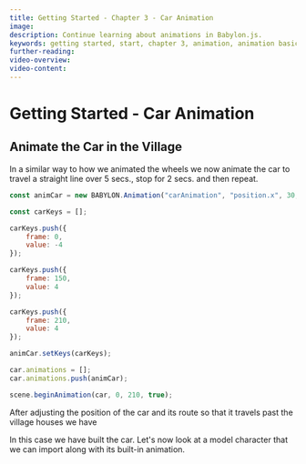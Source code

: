 ```yaml
---
title: Getting Started - Chapter 3 - Car Animation
image:
description: Continue learning about animations in Babylon.js.
keywords: getting started, start, chapter 3, animation, animation basics
further-reading:
video-overview:
video-content:
---
```


# Getting Started - Car Animation

## Animate the Car in the Village

In a similar way to how we animated the wheels we now animate the car to travel a straight line over 5 secs., stop for 2 secs. and then repeat.
```javascript
const animCar = new BABYLON.Animation("carAnimation", "position.x", 30, BABYLON.Animation.ANIMATIONTYPE_FLOAT, BABYLON.Animation.ANIMATIONLOOPMODE_CYCLE);

const carKeys = []; 

carKeys.push({
    frame: 0,
    value: -4
});

carKeys.push({
    frame: 150,
    value: 4
});

carKeys.push({
    frame: 210,
    value: 4
});

animCar.setKeys(carKeys);

car.animations = [];
car.animations.push(animCar);

scene.beginAnimation(car, 0, 210, true);
```

<Playground id="#KDPAQ9#5561" title="Animated the Car Forward" description="Simple example of how to animate the car's position forward." image="/img/playgroundsAndNMEs/gettingStartedCarAnimation1.jpg"/>

After adjusting the position of the car and its route so that it travels past the village houses we have 

<Playground id="#KDPAQ9#17" title="Add the Car to the Village" description="Add the animating car back into the village." image="/img/playgroundsAndNMEs/gettingStartedCarAnimation2.jpg"/>

In this case we have built the car. Let's now look at a model character that we can import along with its built-in animation.

